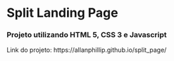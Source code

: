 <h1>Split Landing Page</h1>

<h3>Projeto utilizando HTML 5, CSS 3 e Javascript </h3>

<p>Link do projeto: https://allanphillip.github.io/split_page/</p>
